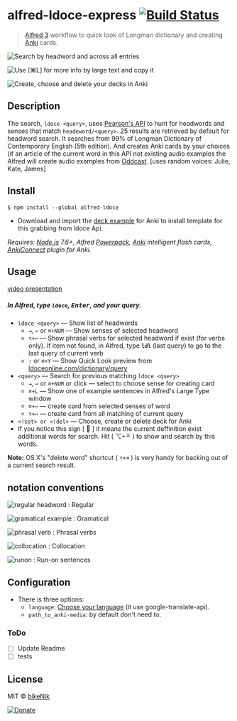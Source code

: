 # alfred-ldoce-express [![Build Status](https://travis-ci.org/bikenik/alfred-ldoce.svg?branch=master)](https://travis-ci.org/bikenik/alfred-ldoce)

> [Alfred 3](https://www.alfredapp.com) workflow to quick look of Longman dictionary and creating [Anki](https://apps.ankiweb.net) cards.

![Search by headword and across all entries](https://monosnap.com/image/ngbiVZ1IZobke9IZ1ecR4J961bCA3F)

![Use [⌘L] for more info by large text and copy it](https://monosnap.com/image/4R894pfVMx7JAG7IqNDyVPRz4LgTGf)

![Create, choose and delete your decks in Anki](https://monosnap.com/image/hxuHf99XvyclX4hkoyglWXmS2TlSCv)

## Description

The search, `ldoce <query>`, uses [Pearson's API](http://developer.pearson.com/apis/dictionaries) to hunt for headwords and senses that match `headeword/<query>`. 25 results are retrieved by default for headword search.
It searches from 99% of Longman Dictionary of Contemporary English (5th edition). And creates Anki cards by your choices (if an article of the current word in this API not existing audio examples the Alfred will create audio examples from [Oddcast](http://www.oddcast.com/demos/tts/tts_example.php?clients). [uses random voices: Julie, Kate, James]

## Install

```
$ npm install --global alfred-ldoce
```

* Download and import the [deck example](https://github.com/bikenik/alfred-ldoce/blob/master/Ldoce-Express.apkg) for Anki to install template for this grabbing from ldoce Api.

_Requires: [Node.js](https://nodejs.org) 7.6+, Alfred [Powerpack](https://www.alfredapp.com/powerpack/), [Anki](https://apps.ankiweb.net) intelligent flash cards, [AnkiConnect](https://ankiweb.net/shared/info/2055492159) plugin for Anki._

## Usage
[video presentation](https://youtu.be/MD6wpJJIzHc)

##### In Alfred, type `ldoce`, <kbd>Enter</kbd>, and your query.

* `ldoce <query>` 
  — Show list of headwords 
  - `⇥`, `↩` or `⌘+NUM`
  — Show senses of selected headword 
  - `⌥+↩` — Show phrasal verbs for selected headword if exist (for verbs only). If item not found, in Alfred, type **`ldl`** (last query) to go to the last query of current verb 
  - `⇧` or `⌘+Y` 
  — Show Quick Look preview from [ldoceonline.com/dictionary/query](https://www.ldoceonline.com)
* `<query>` 
— Search for previous matching `ldoce <query>`
  * `⇥`, `↩` or `⌘+NUM` or click — select to choose sense for creating card
  * `⌘+L` — Show one of example sentences in Alfred's Large Type window
  * `⌘+↩` — create card from selected senses of word
  * `⌥+↩` — create card from all matching of current query
* `<!set> or <!del>` — Choose, create or delete deck for Anki
* If you notice this sign [ 🔦 ] it means the current deffinition exist additional words for search. Hit ( ⌥+⌅ ) to show and search by this words.


**Note:** OS X's "delete word" shortcut ( `⌥+⌫` ) is very handy for backing out of a current search result.

## notation conventions

![regular headword](https://monosnap.com/file/KV6vraTFJHThTFsQeoQwtisUMBDrC3.png)
: Regular

![gramatical example](https://monosnap.com/file/HZt858KXy398FSU5YBGJZo3mhXgmuh.png)
: Gramatical

![phrasal verb](https://monosnap.com/image/HIFWoPf8z7WQItC8rgtwahg8tqDKHd)
: Phrasal verbs

![collocation](https://monosnap.com/image/dJx1MkrGza7KEUcJTXtKXrPFeMjyYm)
: Collocation

![runon](https://monosnap.com/file/AcL3WjZvjmZBBCJyYYTs54zFqnmY3y.png)
: Run-on sentences

## Configuration

* There is three options: 
	- `language`: [Choose your language](https://cloud.google.com/translate/docs/languages) (it use google-translate-api). 
	- `path_to_anki-media`: by default don't need to.

### ToDo

- [ ] Update Readme
- [ ] tests

## License

MIT © [bikeNik](https://github.com/bikenik)

[![Donate](https://img.shields.io/badge/Donate-PayPal-green.svg)](https://www.paypal.com/cgi-bin/webscr?cmd=_s-xclick&hosted_button_id=VGQSA6T7M8YD8)